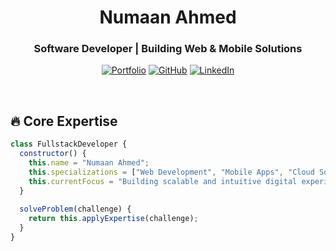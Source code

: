 <div align="center">
  <h1>Numaan Ahmed</h1>
  <h3>Software Developer | Building Web & Mobile Solutions</h3>
  
  [![Portfolio](https://img.shields.io/badge/Portfolio-000?style=for-the-badge&logo=ko-fi&logoColor=white)](https://numaanahmed.com)
  [![GitHub](https://img.shields.io/badge/GitHub-100000?style=for-the-badge&logo=github&logoColor=white)](https://github.com/numaanahmed3110)
  [![LinkedIn](https://img.shields.io/badge/LinkedIn-0077B5?style=for-the-badge&logo=linkedin&logoColor=white)](https://www.linkedin.com/in/numaanahmed3110/)
</div>

<br>

## 🔥 Core Expertise

```javascript
class FullstackDeveloper {
  constructor() {
    this.name = "Numaan Ahmed";
    this.specializations = ["Web Development", "Mobile Apps", "Cloud Solutions"];
    this.currentFocus = "Building scalable and intuitive digital experiences";
  }
  
  solveProblem(challenge) {
    return this.applyExpertise(challenge);
  }
}
```
